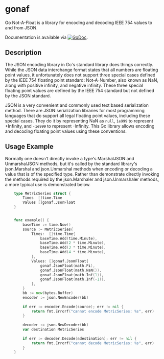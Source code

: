 # gonaf

Go Not-A-Float is a library for encoding and decoding IEEE 754 values to and from JSON.

Documentation is available via
[![GoDoc](https://godoc.org/github.com/karrick/gonaf?status.svg)](https://godoc.org/github.com/karrick/gonaf).

## Description

The JSON encoding library in Go's standard library does things correctly.  While the JSON data
interchange format states that all numbers are floating point values, it unfortunately does not
support three special cases defined by the IEEE 754 floating point standard: Not-A-Number, also
known as NaN, along with positive infinity, and negative infinity.  These three special floating
point values are defined by the IEEE 754 standard but not defined by the JSON standard.

JSON is a very convenient and commonly used text based serialization method.  There are JSON
serialization libraries for most programming languages that do support all legal floating point
values, including these special cases.  They do it by representing NaN as `null`, `1e999` to
represent +Infinity, and `-1e999` to represent -Infinity.  This Go library allows encoding and
decoding floating point values using these conventions.

## Usage Example

Normally one doesn't directly invoke a type's MarshalJSON and UnmarshalJSON methods, but it's called
by the standard library's json.Marshal and json.Unmarshal methods when encoding or decoding a value
that is of the specified type.  Rather than demonstrate directly invoking the methods required by
the json.Marshaler and json.Unmarshaler methods, a more typical use is demonstrated below.

```Go
    type MetricSeries struct {
        Times  []time.Time
        Values []gonaf.JsonFloat
    }


    func example() {
		baseTime := time.Now()
		source := MetricSeries{
		    Times:  []time.Time{
		        baseTime.Add(time.Minute),
		        baseTime.Add(2 * time.Minute),
		        baseTime.Add(3 * time.Minute),
		        baseTime.Add(4 * time.Minute),
		    },
		    Values: []gonaf.JsonFloat{
		        gonaf.JsonFloat(math.Pi),
		        gonaf.JsonFloat(math.NaN()),
		        gonaf.JsonFloat(math.Inf(1)),
		        gonaf.JsonFloat(math.Inf(-1)),
		    },
		}
		bb := new(bytes.Buffer)
		encoder := json.NewEncoder(bb)
		
		if err := encoder.Encode(source); err != nil {
		    return fmt.Errorf("cannot encode MetricSeries: %s", err)
		}
		
		decoder := json.NewDecoder(bb)
		var destination MetricSeries
		
		if err := decoder.Decode(&destination); err != nil {
		    return fmt.Errorf("cannot decode MetricSeries: %s", err)
		}
    }
```
